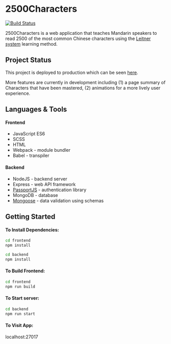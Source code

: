 # 2500Characters

[![Build Status](https://travis-ci.com/merrilytan/2500Characters.svg?token=zqPispBPepwLZoyueNtn&branch=master)](https://travis-ci.com/merrilytan/2500Characters)

2500Characters is a web application that teaches Mandarin speakers to read 2500 of the most common Chinese characters using the [Leitner system](https://en.wikipedia.org/wiki/Leitner_system) learning method. 

## Project Status

This project is deployed to production which can be seen [here](http://ec2-18-216-160-159.us-east-2.compute.amazonaws.com).

More features are currently in development including (1) a page summary of Characters that have been mastered, (2) animations for a more lively user experience.

## Languages & Tools

#### Frontend
* JavaScript ES6
* SCSS
* HTML
* Webpack - module bundler
* Babel - transpiler

#### Backend
* NodeJS - backend server
* Express - web API framework 
* [PassportJS](http://www.passportjs.org/) - authentication library
* MongoDB - database
* [Mongoose](https://mongoosejs.com/) - data validation using schemas

## Getting Started

#### To Install Dependencies:

```sh
cd frontend
npm install
```

```sh
cd backend
npm install
```

#### To Build Frontend:

```sh
cd frontend
npm run build
```

#### To Start server:

```sh
cd backend
npm run start
```

#### To Visit App: 

localhost:27017






